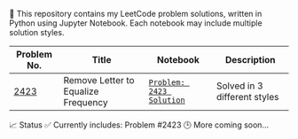 🧮 This repository contains my LeetCode problem solutions, written in Python using Jupyter Notebook.
Each notebook may include multiple solution styles.

| Problem No. | Title | Notebook | Description |
|-------------|-------|----------|-------------|
| [2423](https://leetcode.com/problems/remove-letter-to-equalize-frequency/) | Remove Letter to Equalize Frequency | [`Problem: 2423 Solution`](https://github.com/asiq13096/coding_problems/blob/main/problem.2423.ipynb) | Solved in 3 different styles |

📈 Status
✅ Currently includes: Problem #2423
🕒 More coming soon...
